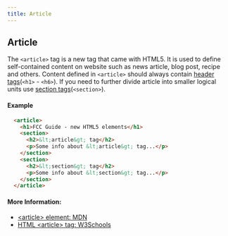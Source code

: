 ```yaml
---
title: Article
---
```

## Article

The `<article>` tag is a new tag that came with HTML5. It is used to define self-contained content on website such as news article, blog post, recipe and others. Content defined in `<article>` should always contain [header tags](https://guide.freecodecamp.org/html/elements/header-tag/)(`<h1>` - `<h6>`). If you need to further divide article into smaller logical units use [section tags](https://guide.freecodecamp.org/html/elements/section)(`<section>`).

#### Example

```html
  <article>
    <h1>FCC Guide - new HTML5 elements</h1>
    <section>
      <h2>&lt;article&gt; tag</h2>
      <p>Some info about &lt;article&gt; tag...</p>
    </section>
    <section>
      <h2>&lt;section&gt; tag</h2>
      <p>Some info about &lt;section&gt; tag...</p>
    </section>
  </article>
```

#### More Information:

- [&lt;article&gt; element: MDN](https://developer.mozilla.org/cs/docs/Web/HTML/Element/article)
- [HTML &lt;article&gt; tag: W3Schools](https://www.w3schools.com/tags/tag_article.asp)
